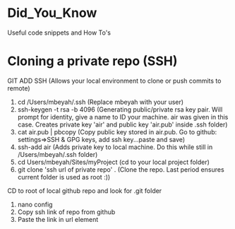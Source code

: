 # Did_You_Know
Useful code snippets and How To's

# Cloning a private repo (SSH)
GIT ADD SSH (Allows your local environment to clone or push commits to remote)
1. cd /Users/mbeyah/.ssh  (Replace mbeyah with your user)
2. ssh-keygen -t rsa -b 4096  (Generating public/private rsa key pair. Will prompt for identity, give a name to ID your machine. air was given in this case. Creates private key 'air' and public key 'air.pub' inside .ssh folder)
3. cat air.pub | pbcopy      (Copy public key stored in air.pub. Go to github: settings=>SSH & GPG keys, add ssh key...paste and save)
4. ssh-add air   (Adds private key to local machine. Do this while still in /Users/mbeyah/.ssh folder)
5. cd Users/mbeyah/Sites/myProject (cd to your local project folder)
5. git clone 'ssh url of private repo' . (Clone the repo. Last period ensures current folder is used as root :))

CD to root of local github repo and look for .git folder
1. nano config
2. Copy ssh link of repo from github
3. Paste the link in url element
